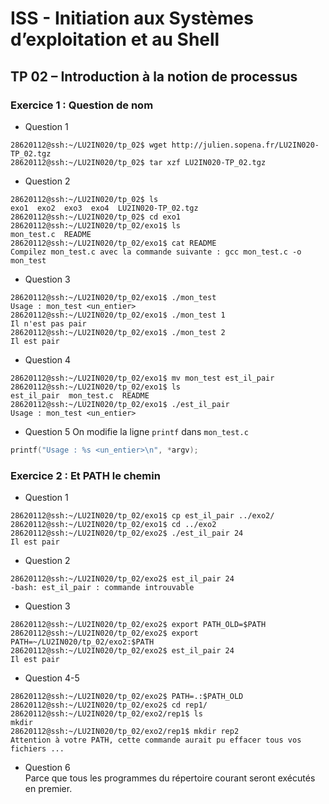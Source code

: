 # ISS - Initiation aux Systèmes d’exploitation et au Shell 
## TP 02 – Introduction à la notion de processus
### Exercice 1 : Question de nom
- Question 1
```
28620112@ssh:~/LU2IN020/tp_02$ wget http://julien.sopena.fr/LU2IN020-TP_02.tgz
28620112@ssh:~/LU2IN020/tp_02$ tar xzf LU2IN020-TP_02.tgz 
```
- Question 2
```
28620112@ssh:~/LU2IN020/tp_02$ ls
exo1  exo2  exo3  exo4  LU2IN020-TP_02.tgz
28620112@ssh:~/LU2IN020/tp_02$ cd exo1
28620112@ssh:~/LU2IN020/tp_02/exo1$ ls
mon_test.c  README
28620112@ssh:~/LU2IN020/tp_02/exo1$ cat README 
Compilez mon_test.c avec la commande suivante : gcc mon_test.c -o mon_test
```
- Question 3
```
28620112@ssh:~/LU2IN020/tp_02/exo1$ ./mon_test 
Usage : mon_test <un_entier>
28620112@ssh:~/LU2IN020/tp_02/exo1$ ./mon_test 1
Il n'est pas pair
28620112@ssh:~/LU2IN020/tp_02/exo1$ ./mon_test 2
Il est pair
```
- Question 4
```
28620112@ssh:~/LU2IN020/tp_02/exo1$ mv mon_test est_il_pair
28620112@ssh:~/LU2IN020/tp_02/exo1$ ls
est_il_pair  mon_test.c  README
28620112@ssh:~/LU2IN020/tp_02/exo1$ ./est_il_pair 
Usage : mon_test <un_entier>
```
- Question 5
On modifie la ligne `printf` dans `mon_test.c`
```c
printf("Usage : %s <un_entier>\n", *argv);
```
### Exercice 2 : Et PATH le chemin
- Question 1
```
28620112@ssh:~/LU2IN020/tp_02/exo1$ cp est_il_pair ../exo2/
28620112@ssh:~/LU2IN020/tp_02/exo1$ cd ../exo2
28620112@ssh:~/LU2IN020/tp_02/exo2$ ./est_il_pair 24
Il est pair
```
- Question 2
```
28620112@ssh:~/LU2IN020/tp_02/exo2$ est_il_pair 24
-bash: est_il_pair : commande introuvable
```
- Question 3
```
28620112@ssh:~/LU2IN020/tp_02/exo2$ export PATH_OLD=$PATH
28620112@ssh:~/LU2IN020/tp_02/exo2$ export PATH=~/LU2IN020/tp_02/exo2:$PATH
28620112@ssh:~/LU2IN020/tp_02/exo2$ est_il_pair 24
Il est pair
```
- Question 4-5
```
28620112@ssh:~/LU2IN020/tp_02/exo2$ PATH=.:$PATH_OLD
28620112@ssh:~/LU2IN020/tp_02/exo2$ cd rep1/
28620112@ssh:~/LU2IN020/tp_02/exo2/rep1$ ls
mkdir
28620112@ssh:~/LU2IN020/tp_02/exo2/rep1$ mkdir rep2
Attention à votre PATH, cette commande aurait pu effacer tous vos fichiers ...
```
- Question 6   
Parce que tous les programmes du répertoire courant seront exécutés en premier.